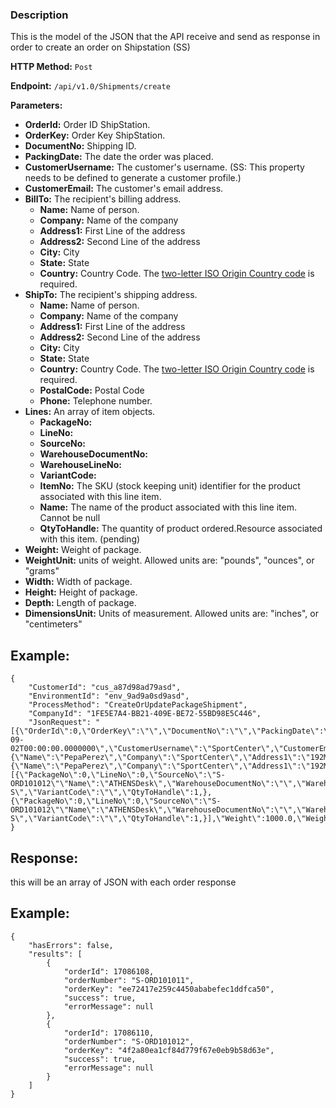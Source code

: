### Description
This is the model of the JSON that the API receive and send as response in order to create an order on Shipstation (SS)

**HTTP Method:** `Post`

**Endpoint:** `/api/v1.0/Shipments/create`

**Parameters:** 
- **OrderId:** Order ID ShipStation.
- **OrderKey:** Order Key ShipStation.
- **DocumentNo:** Shipping ID.
- **PackingDate:** The date the order was placed.
- **CustomerUsername:** The customer's username. (SS: This property needs to be defined to generate a customer profile.)
- **CustomerEmail:** The customer's email address.
- **BillTo:** The recipient's billing address.
  - **Name:** Name of person.
  - **Company:** Name of the company
  - **Address1:** First Line of the address
  - **Address2:** Second Line of the address
  - **City:** City
  - **State:** State
  - **Country:**  Country Code. The [two-letter ISO Origin Country code](https://www.nationsonline.org/oneworld/country_code_list.htm) is required.
- **ShipTo:** The recipient's shipping address.
  - **Name:** Name of person.
  - **Company:** Name of the company
  - **Address1:** First Line of the address
  - **Address2:** Second Line of the address
  - **City:** City
  - **State:** State
  - **Country:** Country Code. The [two-letter ISO Origin Country code](https://www.nationsonline.org/oneworld/country_code_list.htm) is required.
  - **PostalCode:** Postal Code
  - **Phone:** 	Telephone number.
- **Lines:** An array of item objects.
  - **PackageNo:**
  - **LineNo:**
  - **SourceNo:**
  - **WarehouseDocumentNo:**
  - **WarehouseLineNo:**
  - **VariantCode:**
  - **ItemNo:** The SKU (stock keeping unit) identifier for the product associated with this line item.
  - **Name:** The name of the product associated with this line item. Cannot be null
  - **QtyToHandle:** The quantity of product ordered.Resource associated with this item. (pending)
- **Weight:** Weight of package.
- **WeightUnit:** units of weight. Allowed units are: "pounds", "ounces", or "grams"
- **Width:** Width of package.
- **Height:** Height of package.
- **Depth:** Length of package.
- **DimensionsUnit:** Units of measurement. Allowed units are: "inches", or "centimeters"

## Example:

```
{
    "CustomerId": "cus_a87d98ad79asd",
    "EnvironmentId": "env_9ad9a0sd9asd",	
    "ProcessMethod": "CreateOrUpdatePackageShipment",
    "CompanyId": "1FE5E7A4-BB21-409E-BE72-55BD98E5C446",	
    "JsonRequest": "[{\"OrderId\":0,\"OrderKey\":\"\",\"DocumentNo\":\"\",\"PackingDate\":\"2023-09-02T00:00:00.0000000\",\"CustomerUsername\":\"SportCenter\",\"CustomerEmail\":\"sport@sport.com\",\"BillTo\":{\"Name\":\"PepaPerez\",\"Company\":\"SportCenter\",\"Address1\":\"192MarketSquare\",\"Address2\":\"\",\"City\":\"Atlanta\",\"Country\":\"US\",\"State\":\"GA\"},\"ShipTo\":{\"Name\":\"PepaPerez\",\"Company\":\"SportCenter\",\"Address1\":\"192MarketSquare\",\"Address2\":\"\",\"City\":\"Atlanta\",\"Country\":\"US\",\"State\":\"GA\",\"PostalCode\":\"30030\",\"Phone\":\"8973561324\"},\"Lines\":[{\"PackageNo\":0,\"LineNo\":0,\"SourceNo\":\"S-ORD101012\"\"Name\":\"ATHENSDesk\",\"WarehouseDocumentNo\":\"\",\"WarehouseLineNo\":0,\"ItemNo\":\"1896-S\",\"VariantCode\":\"\",\"QtyToHandle\":1,},{\"PackageNo\":0,\"LineNo\":0,\"SourceNo\":\"S-ORD101012\"\"Name\":\"ATHENSDesk\",\"WarehouseDocumentNo\":\"\",\"WarehouseLineNo\":0,\"ItemNo\":\"1908-S\",\"VariantCode\":\"\",\"QtyToHandle\":1,}],\"Weight\":1000.0,\"WeightUnit\":\"grams\",\"Width\":28.0,\"Height\":3.0,\"Depth\":4.0,\"DimensionsUnit\":\"centimeters\",\"Status\":\"awaiting_shipment\"}]"
}

```

## Response:

this will be an array of JSON with each order response 

## Example:

```
{
    "hasErrors": false,
    "results": [
        {
            "orderId": 17086108,
            "orderNumber": "S-ORD101011",
            "orderKey": "ee72417e259c4450ababefec1ddfca50",
            "success": true,
            "errorMessage": null
        },
        {
            "orderId": 17086110,
            "orderNumber": "S-ORD101012",
            "orderKey": "4f2a80ea1cf84d779f67e0eb9b58d63e",
            "success": true,
            "errorMessage": null
        }
    ]
}
```

